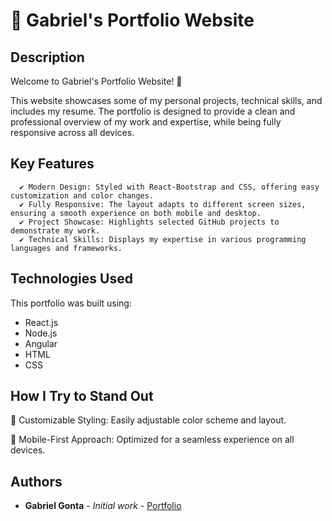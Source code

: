 # 💼 Gabriel's Portfolio Website

## Description

Welcome to Gabriel's Portfolio Website! 🚀

This website showcases some of my personal projects, technical skills, and includes my resume. The portfolio is designed to provide a clean and professional overview of my work and expertise, while being fully responsive across all devices.

## Key Features

      ✔️ Modern Design: Styled with React-Bootstrap and CSS, offering easy customization and color changes.
      ✔️ Fully Responsive: The layout adapts to different screen sizes, ensuring a smooth experience on both mobile and desktop.
      ✔️ Project Showcase: Highlights selected GitHub projects to demonstrate my work.
      ✔️ Technical Skills: Displays my expertise in various programming languages and frameworks.


## Technologies Used

This portfolio was built using:

- React.js
- Node.js
- Angular
- HTML
- CSS

## How I Try to Stand Out

🎨 Customizable Styling: Easily adjustable color scheme and layout.

📱 Mobile-First Approach: Optimized for a seamless experience on all devices.

## Authors

* **Gabriel Gonta** - *Initial work* - [Portfolio](https://github.com/gabrielgonta/my-portfolio )
